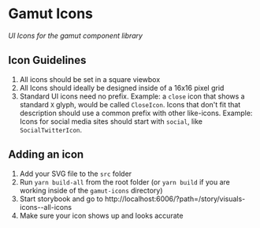 # Gamut Icons

*UI Icons for the gamut component library*

## Icon Guidelines

1. All icons should be set in a square viewbox
2. All Icons should ideally be designed inside of a 16x16 pixel grid
3. Standard UI icons need no prefix. Example: a `close` icon that shows a standard `X` glyph, would be called `CloseIcon`. Icons that don't fit that description should use a common prefix with other like-icons. Example: Icons for social media sites should start with `social`, like `SocialTwitterIcon`.


## Adding an icon

1. Add your SVG file to the `src` folder
2. Run `yarn build-all` from the root folder (or `yarn build` if you are working inside of the `gamut-icons` directory)
3. Start storybook and go to http://localhost:6006/?path=/story/visuals-icons--all-icons
4. Make sure your icon shows up and looks accurate


